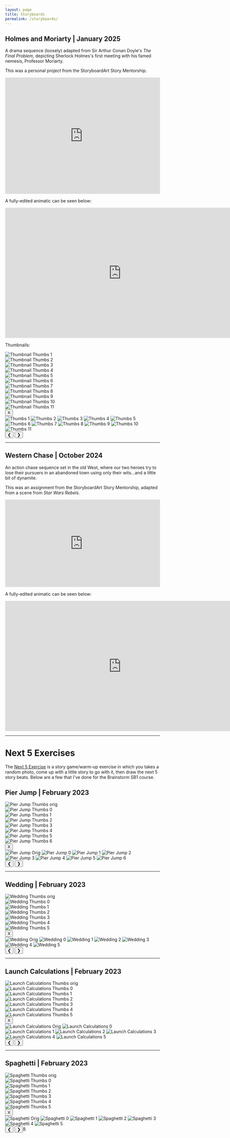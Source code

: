 ```yaml
---
layout: page
title: Storyboards
permalink: /storyboards/
---
```


## Holmes and Moriarty | January 2025

A drama sequence (loosely) adapted from Sir Arthur Conan Doyle's *The Final Problem*, depicting Sherlock Holmes's first meeting with his famed nemesis, Professor Moriarty.

This was a personal project from the StoryboardArt Story Mentorship.

<div style="left: 0; width: 100%; height: 0; position: relative; padding-bottom: 74.9296%;">
<iframe src="https://speakerdeck.com/player/1452122a26a64492855944e36050dde7" style="top: 0; left: 0; width: 100%; height: 100%; position: absolute; border: 0;" allowfullscreen scrolling="no">
</iframe>
</div>

A fully-edited animatic can be seen below:

<iframe width="753" height="423" src="https://www.youtube.com/embed/bhL5Gn70Ngg" title="Animatic -- Holmes and Moriarty" frameborder="0" allow="accelerometer; autoplay; clipboard-write; encrypted-media; gyroscope; picture-in-picture; web-share" referrerpolicy="strict-origin-when-cross-origin" allowfullscreen></iframe>

Thumbnails:

<div class="slideshow" id="holmes_and_moriarty">
<!-- Thumbnail Gallery -->
<div class="thumbnail-gallery">
  <div class="thumbnail" data-index="0">
    <img src="../images/thumbs/Holmes_And_Moriarty/frame_00001.png" alt="Thumbnail Thumbs 1">
  </div>
  <div class="thumbnail" data-index="1">
    <img src="../images/thumbs/Holmes_And_Moriarty/frame_00002.png" alt="Thumbnail Thumbs 2">
  </div>
  <div class="thumbnail" data-index="2">
    <img src="../images/thumbs/Holmes_And_Moriarty/frame_00003.png" alt="Thumbnail Thumbs 3">
  </div>
  <div class="thumbnail" data-index="3">
    <img src="../images/thumbs/Holmes_And_Moriarty/frame_00004.png" alt="Thumbnail Thumbs 4">
  </div>
  <div class="thumbnail" data-index="4">
    <img src="../images/thumbs/Holmes_And_Moriarty/frame_00005.png" alt="Thumbnail Thumbs 5">
  </div>
  <div class="thumbnail" data-index="5">
    <img src="../images/thumbs/Holmes_And_Moriarty/frame_00006.png" alt="Thumbnail Thumbs 6">
  </div>
  <div class="thumbnail" data-index="6">
    <img src="../images/thumbs/Holmes_And_Moriarty/frame_00007.png" alt="Thumbnail Thumbs 7">
  </div>
  <div class="thumbnail" data-index="7">
    <img src="../images/thumbs/Holmes_And_Moriarty/frame_00008.png" alt="Thumbnail Thumbs 8">
  </div>
  <div class="thumbnail" data-index="8">
    <img src="../images/thumbs/Holmes_And_Moriarty/frame_00009.png" alt="Thumbnail Thumbs 9">
  </div>
  <div class="thumbnail" data-index="9">
    <img src="../images/thumbs/Holmes_And_Moriarty/frame_00010.png" alt="Thumbnail Thumbs 10">
  </div>
  <div class="thumbnail" data-index="10">
    <img src="../images/thumbs/Holmes_And_Moriarty/frame_00011.png" alt="Thumbnail Thumbs 11">
  </div>
</div>

<!-- Full-size Image Viewer (initially hidden) -->
<div class="full-size-gallery">
  <button class="close-gallery">X</button>
  <div class="image-container">
    <img class="full-image" src="../images/thumbs/Holmes_And_Moriarty/frame_00001.png" alt="Thumbs 1">
    <img class="full-image" src="../images/thumbs/Holmes_And_Moriarty/frame_00002.png" alt="Thumbs 2">
    <img class="full-image" src="../images/thumbs/Holmes_And_Moriarty/frame_00003.png" alt="Thumbs 3">
    <img class="full-image" src="../images/thumbs/Holmes_And_Moriarty/frame_00004.png" alt="Thumbs 4">
    <img class="full-image" src="../images/thumbs/Holmes_And_Moriarty/frame_00005.png" alt="Thumbs 5">
    <img class="full-image" src="../images/thumbs/Holmes_And_Moriarty/frame_00006.png" alt="Thumbs 6">
    <img class="full-image" src="../images/thumbs/Holmes_And_Moriarty/frame_00007.png" alt="Thumbs 7">
    <img class="full-image" src="../images/thumbs/Holmes_And_Moriarty/frame_00008.png" alt="Thumbs 8">
    <img class="full-image" src="../images/thumbs/Holmes_And_Moriarty/frame_00009.png" alt="Thumbs 9">
    <img class="full-image" src="../images/thumbs/Holmes_And_Moriarty/frame_00010.png" alt="Thumbs 10">
    <img class="full-image" src="../images/thumbs/Holmes_And_Moriarty/frame_00011.png" alt="Thumbs 11">
  </div>
  <button class="prev-image">&#10094;</button>
  <button class="next-image">&#10095;</button>
</div>
</div>

---
## Western Chase | October 2024

An action chase sequence set in the old West, where our two heroes try to lose their pursuers in an abandoned town using only their wits...and a little bit of dynamite.

This was an assignment from the StoryboardArt Story Mentorship, adapted from a scene from *Star Wars Rebels*.

<div style="left: 0; width: 100%; height: 0; position: relative; padding-bottom: 56.338%;">
<iframe src="https://speakerdeck.com/player/ed2e24d20fe94e099f2bab9d8ef0bcf9" style="top: 0; left: 0; width: 100%; height: 100%; position: absolute; border: 0;" allowfullscreen scrolling="no">
</iframe>
</div>

A fully-edited animatic can be seen below:

<iframe width="753" height="423" src="https://www.youtube.com/embed/yJYkIwIEmak" title="Animatic -- Western Chase" frameborder="0" allow="accelerometer; autoplay; clipboard-write; encrypted-media; gyroscope; picture-in-picture; web-share" referrerpolicy="strict-origin-when-cross-origin" allowfullscreen></iframe>

---
# Next 5 Exercises

The [Next 5 Exercise](https://submarinechannel.com/top5/next-5-story-games/) is a story game/warm-up exercise in which you takes a random photo, come up with a little story to go with it, then draw the next 5 story beats. Below are a few that I've done for the Brainstorm SB1 course.

## Pier Jump | February 2023

<div class="slideshow" id="pier_jump">
<!-- Thumbnail Gallery -->
<div class="thumbnail-gallery">
  <div class="thumbnail" data-index="0">
    <img src="../images/thumbs/Next_5_Pier_Jump/next5_pier_jump_img.JPG" alt="Pier Jump Thumbs orig">
  </div>
  <div class="thumbnail" data-index="1">
    <img src="../images/thumbs/Next_5_Pier_Jump/Next_5_Pier_Jump_0.PNG" alt="Pier Jump Thumbs 0">
  </div>
  <div class="thumbnail" data-index="2">
    <img src="../images/thumbs/Next_5_Pier_Jump/Next_5_Pier_Jump_1.PNG" alt="Pier Jump Thumbs 1">
  </div>
  <div class="thumbnail" data-index="3">
    <img src="../images/thumbs/Next_5_Pier_Jump/Next_5_Pier_Jump_2.PNG" alt="Pier Jump Thumbs 2">
  </div>
  <div class="thumbnail" data-index="4">
    <img src="../images/thumbs/Next_5_Pier_Jump/Next_5_Pier_Jump_3.PNG" alt="Pier Jump Thumbs 3">
  </div>
  <div class="thumbnail" data-index="5">
    <img src="../images/thumbs/Next_5_Pier_Jump/Next_5_Pier_Jump_4.PNG" alt="Pier Jump Thumbs 4">
  </div>
  <div class="thumbnail" data-index="6">
    <img src="../images/thumbs/Next_5_Pier_Jump/Next_5_Pier_Jump_5.PNG" alt="Pier Jump Thumbs 5">
  </div>
  <div class="thumbnail" data-index="7">
    <img src="../images/thumbs/Next_5_Pier_Jump/Next_5_Pier_Jump_6.PNG" alt="Pier Jump Thumbs 6">
  </div>
</div>

<!-- Full-size Image Viewer (initially hidden) -->
<div class="full-size-gallery">
  <button class="close-gallery">X</button>
  <div class="image-container">
    <img class="full-image" src="../images/thumbs/Next_5_Pier_Jump/next5_pier_jump_img.JPG" alt="Pier Jump Orig">
    <img class="full-image" src="../images/thumbs/Next_5_Pier_Jump/Next_5_Pier_Jump_0.PNG" alt="Pier Jump 0">
    <img class="full-image" src="../images/thumbs/Next_5_Pier_Jump/Next_5_Pier_Jump_1.PNG" alt="Pier Jump 1">
    <img class="full-image" src="../images/thumbs/Next_5_Pier_Jump/Next_5_Pier_Jump_2.PNG" alt="Pier Jump 2">
    <img class="full-image" src="../images/thumbs/Next_5_Pier_Jump/Next_5_Pier_Jump_3.PNG" alt="Pier Jump 3">
    <img class="full-image" src="../images/thumbs/Next_5_Pier_Jump/Next_5_Pier_Jump_4.PNG" alt="Pier Jump 4">
    <img class="full-image" src="../images/thumbs/Next_5_Pier_Jump/Next_5_Pier_Jump_5.PNG" alt="Pier Jump 5">
    <img class="full-image" src="../images/thumbs/Next_5_Pier_Jump/Next_5_Pier_Jump_6.PNG" alt="Pier Jump 6">
  </div>
  <button class="prev-image">&#10094;</button>
  <button class="next-image">&#10095;</button>
</div>
</div>

---
## Wedding | February 2023

<!-- Thumbnail Gallery -->
<div class="thumbnail-gallery">
  <div class="thumbnail" data-index="0">
    <img src="../images/thumbs/Next_5_Wedding/next5_wedding_img.JPG" alt="Wedding Thumbs orig">
  </div>
  <div class="thumbnail" data-index="1">
    <img src="../images/thumbs/Next_5_Wedding/Next_5_wedding_0.PNG" alt="Wedding Thumbs 0">
  </div>
  <div class="thumbnail" data-index="2">
    <img src="../images/thumbs/Next_5_Wedding/Next_5_wedding_1.PNG" alt="Wedding Thumbs 1">
  </div>
  <div class="thumbnail" data-index="3">
    <img src="../images/thumbs/Next_5_Wedding/Next_5_wedding_2.PNG" alt="Wedding Thumbs 2">
  </div>
  <div class="thumbnail" data-index="4">
    <img src="../images/thumbs/Next_5_Wedding/Next_5_wedding_3.PNG" alt="Wedding Thumbs 3">
  </div>
  <div class="thumbnail" data-index="5">
    <img src="../images/thumbs/Next_5_Wedding/Next_5_wedding_4.PNG" alt="Wedding Thumbs 4">
  </div>
  <div class="thumbnail" data-index="6">
    <img src="../images/thumbs/Next_5_Wedding/Next_5_wedding_5.PNG" alt="Wedding Thumbs 5">
  </div>
</div>

<!-- Full-size Image Viewer (initially hidden) -->
<div class="full-size-gallery">
  <button class="close-gallery">X</button>
  <div class="image-container">
    <img class="full-image" src="../images/thumbs/Next_5_Wedding/next5_wedding_img.JPG" alt="Wedding Orig">
    <img class="full-image" src="../images/thumbs/Next_5_Wedding/Next_5_wedding_0.PNG" alt="Wedding 0">
    <img class="full-image" src="../images/thumbs/Next_5_Wedding/Next_5_wedding_1.PNG" alt="Wedding 1">
    <img class="full-image" src="../images/thumbs/Next_5_Wedding/Next_5_wedding_2.PNG" alt="Wedding 2">
    <img class="full-image" src="../images/thumbs/Next_5_Wedding/Next_5_wedding_3.PNG" alt="Wedding 3">
    <img class="full-image" src="../images/thumbs/Next_5_Wedding/Next_5_wedding_4.PNG" alt="Wedding 4">
    <img class="full-image" src="../images/thumbs/Next_5_Wedding/Next_5_wedding_5.PNG" alt="Wedding 5">
  </div>
  <button class="prev-image">&#10094;</button>
  <button class="next-image">&#10095;</button>
</div>

---
## Launch Calculations | February 2023

<!-- Thumbnail Gallery -->
<div class="thumbnail-gallery">
  <div class="thumbnail" data-index="0">
    <img src="../images/thumbs/Next_5_Launch_Calculations/next5_launch_calculations_img.JPG" alt="Launch Calculations Thumbs orig">
  </div>
  <div class="thumbnail" data-index="1">
    <img src="../images/thumbs/Next_5_Launch_Calculations/Next_5_launch_calculations_0.PNG" alt="Launch Calculations Thumbs 0">
  </div>
  <div class="thumbnail" data-index="2">
    <img src="../images/thumbs/Next_5_Launch_Calculations/Next_5_launch_calculations_1.PNG" alt="Launch Calculations Thumbs 1">
  </div>
  <div class="thumbnail" data-index="3">
    <img src="../images/thumbs/Next_5_Launch_Calculations/Next_5_launch_calculations_2.PNG" alt="Launch Calculations Thumbs 2">
  </div>
  <div class="thumbnail" data-index="4">
    <img src="../images/thumbs/Next_5_Launch_Calculations/Next_5_launch_calculations_3.PNG" alt="Launch Calculations Thumbs 3">
  </div>
  <div class="thumbnail" data-index="5">
    <img src="../images/thumbs/Next_5_Launch_Calculations/Next_5_launch_calculations_4.PNG" alt="Launch Calculations Thumbs 4">
  </div>
  <div class="thumbnail" data-index="6">
    <img src="../images/thumbs/Next_5_Launch_Calculations/Next_5_launch_calculations_5.PNG" alt="Launch Calculations Thumbs 5">
  </div>
</div>

<!-- Full-size Image Viewer (initially hidden) -->
<div class="full-size-gallery">
  <button class="close-gallery">X</button>
  <div class="image-container">
    <img class="full-image" src="../images/thumbs/Next_5_Launch_Calculations/next5_launch_calculations_img.JPG" alt="Launch Calculations Orig">
    <img class="full-image" src="../images/thumbs/Next_5_Launch_Calculations/Next_5_launch_calculations_0.PNG" alt="Launch Calculations 0">
    <img class="full-image" src="../images/thumbs/Next_5_Launch_Calculations/Next_5_launch_calculations_1.PNG" alt="Launch Calculations 1">
    <img class="full-image" src="../images/thumbs/Next_5_Launch_Calculations/Next_5_launch_calculations_2.PNG" alt="Launch Calculations 2">
    <img class="full-image" src="../images/thumbs/Next_5_Launch_Calculations/Next_5_launch_calculations_3.PNG" alt="Launch Calculations 3">
    <img class="full-image" src="../images/thumbs/Next_5_Launch_Calculations/Next_5_launch_calculations_4.PNG" alt="Launch Calculations 4">
    <img class="full-image" src="../images/thumbs/Next_5_Launch_Calculations/Next_5_launch_calculations_5.PNG" alt="Launch Calculations 5">
  </div>
  <button class="prev-image">&#10094;</button>
  <button class="next-image">&#10095;</button>
</div>

---
## Spaghetti | February 2023

<!-- Thumbnail Gallery -->
<div class="thumbnail-gallery">
  <div class="thumbnail" data-index="0">
    <img src="../images/thumbs/Next_5_Spaghetti/next5_spaghetti_img.JPG" alt="Spaghetti Thumbs orig">
  </div>
  <div class="thumbnail" data-index="1">
    <img src="../images/thumbs/Next_5_Spaghetti/Next_5_spaghetti_0.PNG" alt="Spaghetti Thumbs 0">
  </div>
  <div class="thumbnail" data-index="2">
    <img src="../images/thumbs/Next_5_Spaghetti/Next_5_spaghetti_1.PNG" alt="Spaghetti Thumbs 1">
  </div>
  <div class="thumbnail" data-index="3">
    <img src="../images/thumbs/Next_5_Spaghetti/Next_5_spaghetti_2.PNG" alt="Spaghetti Thumbs 2">
  </div>
  <div class="thumbnail" data-index="4">
    <img src="../images/thumbs/Next_5_Spaghetti/Next_5_spaghetti_3.PNG" alt="Spaghetti Thumbs 3">
  </div>
  <div class="thumbnail" data-index="5">
    <img src="../images/thumbs/Next_5_Spaghetti/Next_5_spaghetti_4.PNG" alt="Spaghetti Thumbs 4">
  </div>
  <div class="thumbnail" data-index="6">
    <img src="../images/thumbs/Next_5_Spaghetti/Next_5_spaghetti_5.PNG" alt="Spaghetti Thumbs 5">
  </div>
</div>

<!-- Full-size Image Viewer (initially hidden) -->
<div class="full-size-gallery">
  <button class="close-gallery">X</button>
  <div class="image-container">
    <img class="full-image" src="../images/thumbs/Next_5_Spaghetti/next5_spaghetti_img.PNG" alt="Spaghetti Orig">
    <img class="full-image" src="../images/thumbs/Next_5_Spaghetti/Next_5_spaghetti_0.PNG" alt="Spaghetti 0">
    <img class="full-image" src="../images/thumbs/Next_5_Spaghetti/Next_5_spaghetti_1.PNG" alt="Spaghetti 1">
    <img class="full-image" src="../images/thumbs/Next_5_Spaghetti/Next_5_spaghetti_2.PNG" alt="Spaghetti 2">
    <img class="full-image" src="../images/thumbs/Next_5_Spaghetti/Next_5_spaghetti_3.PNG" alt="Spaghetti 3">
    <img class="full-image" src="../images/thumbs/Next_5_Spaghetti/Next_5_spaghetti_4.PNG" alt="Spaghetti 4">
    <img class="full-image" src="../images/thumbs/Next_5_Spaghetti/Next_5_spaghetti_5.PNG" alt="Spaghetti 5">
  </div>
  <button class="prev-image">&#10094;</button>
  <button class="next-image">&#10095;</button>ß
</div>




<script src="https://code.jquery.com/jquery-3.6.0.min.js"></script>
<script>
$(document).ready(function() {
    // Loop through each slideshow
    $('.slideshow').each(function() {
    var slideshowId = $(this).attr('id');  // Get the unique ID for each slideshow
    console.log(slideshowId);

    // Handle thumbnail click to open the full-size gallery
    $(this).find('.thumbnail').click(function() {
      var index = $(this).data('index');  // Get the index of the clicked thumbnail
      showFullSizeImage(slideshowId, index);  // Show the corresponding full-size image for this slideshow
    });

    // Show the full-size image gallery
    function showFullSizeImage(slideshowId, index) {
        var fullSizeImages = $('#' + slideshowId + ' .full-size-gallery .full-image');
        fullSizeImages.hide();  // Hide all images

        // Show the image corresponding to the clicked thumbnail
        $(fullSizeImages[index]).show();

        // Show the full-size gallery
        $('#' + slideshowId + '.thumbnail-gallery').hide();
        $('#' + slideshowId + '.full-size-gallery').show();

        // Store the current index for navigation
        $('#' + slideshowId + '.full-size-gallery').data('currentIndex', index);
    }

    // Handle closing the gallery
    $('.close-gallery').click(function() {
        $('#' + slideshowId + '.full-size-gallery').hide();
        $('#' + slideshowId + '.thumbnail-gallery').show();
    });

    // Handle next image navigation
    $('#' + slideshowId + '.next-image').click(function() {
        var currentIndex = $('#' + slideshowId + '.full-size-gallery').data('currentIndex');
        var totalImages = $('#' + slideshowId + '.full-size-gallery .full-image').length;
        if ((currentIndex + 1) < totalImages) {
            var nextIndex = (currentIndex + 1); 
            showFullSizeImage(slideshowId, nextIndex);  // Show the next image
        }
    });

    // Handle previous image navigation
    $('#' + slideshowId + '.prev-image').click(function() {
        var currentIndex = $('#' + slideshowId + '.full-size-gallery').data('currentIndex');
        var totalImages = $('#' + slideshowId + '.full-size-gallery .full-image').length;
        if ((currentIndex - 1) >= 0){
            var prevIndex = (currentIndex - 1);
            showFullSizeImage(slideshowId, prevIndex);  // Show the previous image
        }
    });
});
});
</script>

